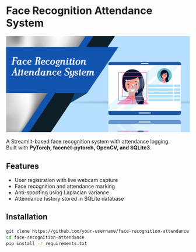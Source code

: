 # Face Recognition Attendance System
![Project Banner](assets/face-recognition-attendance-system.jpg)

A Streamlit-based face recognition system with attendance logging.  
Built with **PyTorch, facenet-pytorch, OpenCV, and SQLite3**.  

## Features
- User registration with live webcam capture
- Face recognition and attendance marking
- Anti-spoofing using Laplacian variance
- Attendance history stored in SQLite database

## Installation
```bash
git clone https://github.com/your-username/face-recognition-attendance.git
cd face-recognition-attendance
pip install -r requirements.txt
